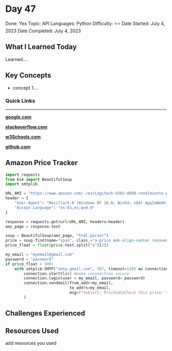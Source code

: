 # Day 47

Done: Yes
Topic: API
Languages: Python
Difficulty: ⭐⭐
Date Started: July 4, 2023
Date Completed: July 4, 2023

## What I Learned Today

Learned....

## Key Concepts

- concept 1....

### Quick Links

---

[**google.com**](http://www.google.com)

[**stackoverflow.com**](http://www.stackoverflow.com)

[**w3Schools.com**](https://www.w3schools.com/)

[**github.com**](https://github.com/)

## Amazon Price Tracker

```python
import requests
from bs4 import BeautifulSoup
import smtplib

URL_AMZ = "https://www.amazon.com/-/es/Logitech-G502-HERO-rendimiento-programables/dp/B07GBZ4Q68/ref=sr_1_6?__mk_es_US=%C3%85M%C3%85%C5%BD%C3%95%C3%91&crid=1324M8W2CQTG5&keywords=mouse+gamer&qid=1688453596&sprefix=mouse+gam%2Caps%2C301&sr=8-6"
header = {
    "User-Agent": "Mozilla/5.0 (Windows NT 10.0; Win64; x64) AppleWebKit/537.36 (KHTML, like Gecko) Chrome/114.0.0.0 Safari/537.36",
    "Accept-Language": "es-ES,es;q=0.9"
}

response = requests.get(url=URL_AMZ, headers=header)
amz_page = response.text

soup = BeautifulSoup(amz_page, "html.parser")
price = soup.find(name="span", class_="a-price aok-align-center reinventPricePriceToPayMargin priceToPay")
price_float = float(price.text.split("$")[2])

my_email = "myemail@gmail.com"
password = "password"
if price_float < 100:
    with smtplib.SMTP("smtp.gmail.com", 587, timeout=120) as connection:
        connection.starttls() #make connnection secure
        connection.login(user = my_email, password= password)
        connection.sendmail(from_addr=my_email,
                            to_addrs=my_email,
                            msg=f"Subject: Price\n\nCheck this price: ${price_float}"
        )
```

## Challenges Experienced

## Resources Used

add resources you used